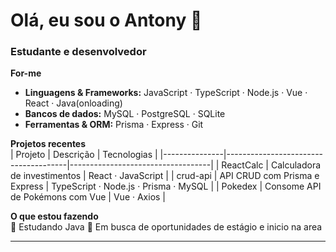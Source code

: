 # Olá, eu sou o Antony 👋
### Estudante e desenvolvedor

**For-me**  
- **Linguagens & Frameworks:** JavaScript · TypeScript · Node.js · Vue · React · Java(onloading)
- **Bancos de dados:** MySQL · PostgreSQL · SQLite  
- **Ferramentas & ORM:** Prisma · Express · Git

**Projetos recentes**  
| Projeto       | Descrição                            | Tecnologias                        |
|---------------|--------------------------------------|-----------------------------------|
| ReactCalc     | Calculadora de investimentos         | React · JavaScript                |
| crud-api      | API CRUD com Prisma e Express        | TypeScript · Node.js · Prisma · MySQL |
| Pokedex       | Consome API de Pokémons com Vue      | Vue · Axios                       |



**O que estou fazendo**  
🔭 Estudando Java 
🌱 Em busca de oportunidades de estágio e inicio na area

---

